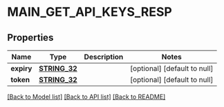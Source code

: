 # MAIN_GET_API_KEYS_RESP

## Properties
Name | Type | Description | Notes
------------ | ------------- | ------------- | -------------
**expiry** | [**STRING_32**](STRING_32.md) |  | [optional] [default to null]
**token** | [**STRING_32**](STRING_32.md) |  | [optional] [default to null]

[[Back to Model list]](../README.md#documentation-for-models) [[Back to API list]](../README.md#documentation-for-api-endpoints) [[Back to README]](../README.md)


